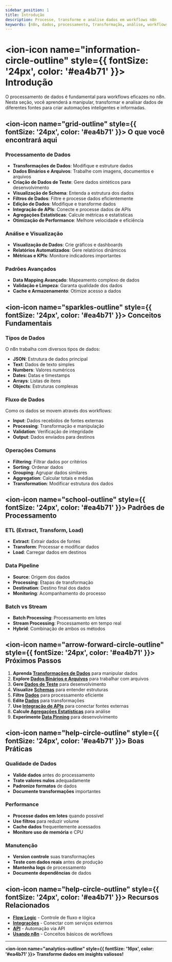 ```yaml
---
sidebar_position: 1
title: Introdução
description: Processe, transforme e analise dados em workflows n8n
keywords: [n8n, dados, processamento, transformação, análise, workflows]
---
```


# <ion-icon name="information-circle-outline" style={{ fontSize: '24px', color: '#ea4b71' }}></ion-icon> Introdução

O processamento de dados é fundamental para workflows eficazes no n8n. Nesta seção, você aprenderá a manipular, transformar e analisar dados de diferentes fontes para criar automações inteligentes e informadas.

## <ion-icon name="grid-outline" style={{ fontSize: '24px', color: '#ea4b71' }}></ion-icon> O que você encontrará aqui

### Processamento de Dados

- **Transformações de Dados**: Modifique e estruture dados
- **Dados Binários e Arquivos**: Trabalhe com imagens, documentos e arquivos
- **Criação de Dados de Teste**: Gere dados sintéticos para desenvolvimento
- **Visualização de Schema**: Entenda a estrutura dos dados
- **Filtros de Dados**: Filtre e processe dados eficientemente
- **Edição de Dados**: Modifique e transforme dados
- **Integração de APIs**: Conecte e processe dados de APIs
- **Agregações Estatísticas**: Calcule métricas e estatísticas
- **Otimização de Performance**: Melhore velocidade e eficiência

### Análise e Visualização

- **Visualização de Dados**: Crie gráficos e dashboards
- **Relatórios Automatizados**: Gere relatórios dinâmicos
- **Métricas e KPIs**: Monitore indicadores importantes

### Padrões Avançados

- **Data Mapping Avançado**: Mapeamento complexo de dados
- **Validação e Limpeza**: Garanta qualidade dos dados
- **Cache e Armazenamento**: Otimize acesso a dados

## <ion-icon name="sparkles-outline" style={{ fontSize: '24px', color: '#ea4b71' }}></ion-icon> Conceitos Fundamentais

### Tipos de Dados

O n8n trabalha com diversos tipos de dados:

- **JSON**: Estrutura de dados principal
- **Text**: Dados de texto simples
- **Numbers**: Valores numéricos
- **Dates**: Datas e timestamps
- **Arrays**: Listas de itens
- **Objects**: Estruturas complexas

### Fluxo de Dados

Como os dados se movem através dos workflows:

- **Input**: Dados recebidos de fontes externas
- **Processing**: Transformação e manipulação
- **Validation**: Verificação de integridade
- **Output**: Dados enviados para destinos

### Operações Comuns

- **Filtering**: Filtrar dados por critérios
- **Sorting**: Ordenar dados
- **Grouping**: Agrupar dados similares
- **Aggregation**: Calcular totais e médias
- **Transformation**: Modificar estrutura dos dados

## <ion-icon name="school-outline" style={{ fontSize: '24px', color: '#ea4b71' }}></ion-icon> Padrões de Processamento

### ETL (Extract, Transform, Load)

- **Extract**: Extrair dados de fontes
- **Transform**: Processar e modificar dados
- **Load**: Carregar dados em destinos

### Data Pipeline

- **Source**: Origem dos dados
- **Processing**: Etapas de transformação
- **Destination**: Destino final dos dados
- **Monitoring**: Acompanhamento do processo

### Batch vs Stream

- **Batch Processing**: Processamento em lotes
- **Stream Processing**: Processamento em tempo real
- **Hybrid**: Combinação de ambos os métodos

## <ion-icon name="arrow-forward-circle-outline" style={{ fontSize: '24px', color: '#ea4b71' }}></ion-icon> Próximos Passos

1. **Aprenda [Transformações de Dados](./transformacoes-dados)** para manipular dados
2. **Explore [Dados Binários e Arquivos](./binary-data)** para trabalhar com arquivos
3. **Gere [Dados de Teste](./data-mocking)** para desenvolvimento
4. **Visualize [Schemas](./schema-preview)** para entender estruturas
5. **Filtre [Dados](./data-filtering)** para processamento eficiente
6. **Edite [Dados](./data-editing)** para transformações
7. **Use [Integração de APIs](./integracao-apis)** para conectar fontes externas
8. **Calcule [Agregações Estatísticas](./agregacoes-estatisticas)** para análise
9. **Experimente [Data Pinning](./data-pinning)** para desenvolvimento

## <ion-icon name="help-circle-outline" style={{ fontSize: '24px', color: '#ea4b71' }}></ion-icon> Boas Práticas

### Qualidade de Dados

- **Valide dados** antes do processamento
- **Trate valores nulos** adequadamente
- **Padronize formatos** de dados
- **Documente transformações** importantes

### Performance

- **Processe dados em lotes** quando possível
- **Use filtros** para reduzir volume
- **Cache dados** frequentemente acessados
- **Monitore uso de memória** e CPU

### Manutenção

- **Version controle** suas transformações
- **Teste com dados reais** antes de produção
- **Mantenha logs** de processamento
- **Documente dependências** de dados

## <ion-icon name="help-circle-outline" style={{ fontSize: '24px', color: '#ea4b71' }}></ion-icon> Recursos Relacionados

- **[Flow Logic](../01-flow-logic/)** - Controle de fluxo e lógica
- **[Integrações](../../integracoes/)** - Conectar com serviços externos
- **[API](../../api/)** - Automação via API
- **[Usando n8n](../../usando-n8n/)** - Conceitos básicos de workflows

---

**<ion-icon name="analytics-outline" style={{ fontSize: '16px', color: '#ea4b71' }}></ion-icon> Transforme dados em insights valiosos!**
